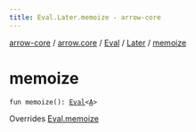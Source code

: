 ```yaml
---
title: Eval.Later.memoize - arrow-core
---
```


[arrow-core](../../../index.html) / [arrow.core](../../index.html) / [Eval](../index.html) / [Later](index.html) / [memoize](./memoize.html)

# memoize

`fun memoize(): `[`Eval`](../index.html)`<`[`A`](index.html#A)`>`

Overrides [Eval.memoize](../memoize.html)

